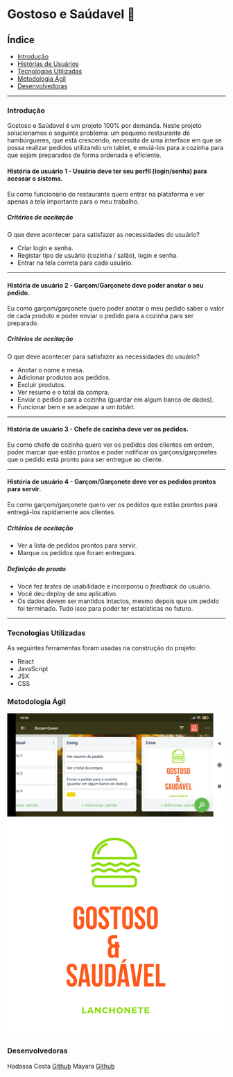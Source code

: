 # Gostoso e Saúdavel :hamburger:


## Índice

* [Introdução](#introdução)
* [Histórias de Usuários](#histórias-de-usuários)
* [Tecnologias Utilizadas](#tecnologias-utilizadas)
* [Metodologia Ágil](#metodologia-ágil)
* [Desenvolvedoras](#desenvolvedoras)

---
### Introdução

Gostoso e Saúdavel é um projeto 100% por demanda. Neste projeto solucionamos o seguinte problema: um pequeno restaurante de hambúrgueres, que está crescendo, necessita de uma interface em que se possa realizar pedidos utilizando um tablet, e enviá-los para a cozinha para que sejam preparados de forma ordenada e eficiente.

#### História de usuário 1 - Usuário deve ter seu perfil (login/senha) para acessar o sistema.

Eu como funcionário do restaurante quero entrar na plataforma e ver apenas a tela importante para o meu trabalho.

##### Critérios de aceitação

O que deve acontecer para satisfazer as necessidades do usuário?

- Criar login e senha.
- Registar tipo de usuário (cozinha / salão), login e senha.
- Entrar na tela correta para cada usuário.

---

#### História de usuário 2 - Garçom/Garçonete deve poder anotar o seu pedido.

Eu como garçom/garçonete quero poder anotar o meu pedido saber o valor de cada
produto e poder enviar o pedido para a cozinha para ser preparado.


##### Critérios de aceitação

O que deve acontecer para satisfazer as necessidades do usuário?

- Anotar o nome e mesa.
- Adicionar produtos aos pedidos.
- Excluir produtos.
- Ver resumo e o total da compra.
- Enviar o pedido para a cozinha (guardar em algum banco de dados).
- Funcionar bem e se adequar a um _tablet_.

---

#### História de usuário 3 - Chefe de cozinha deve ver os pedidos.

Eu como chefe de cozinha quero ver os pedidos dos clientes em ordem, poder marcar que estão prontos e poder notificar os garçons/garçonetes que o pedido está pronto para ser entregue ao cliente.

---

#### História de usuário 4 - Garçom/Garçonete deve ver os pedidos prontos para servir.

Eu como garçom/garçonete quero ver os pedidos que estão prontos para entregá-los rapidamente aos clientes.

##### Critérios de aceitação

- Ver a lista de pedidos prontos para servir.
- Marque os pedidos que foram entregues.

##### Definição de pronto

- Você fez _testes_ de usabilidade e incorporou o _feedback_ do usuário.
- Você deu deploy de seu aplicativo.
- Os dados devem ser mantidos intactos, mesmo depois que um pedido foi terminado. Tudo isso para poder ter estatísticas no futuro.

---
### Tecnologias Utilizadas
As seguintes ferramentas foram usadas na construção do projeto:

 - React
 - JavaScript
 - JSX
 - CSS

### Metodologia Ágil
![prototipo-baixa](/metodo.png)
![prototipo-baixa](/gostoso.png)

### Desenvolvedoras
Hadassa Costa [Github](https://github.com/Costahadassa)
Mayara [Github](https://github.com/apretamayara)